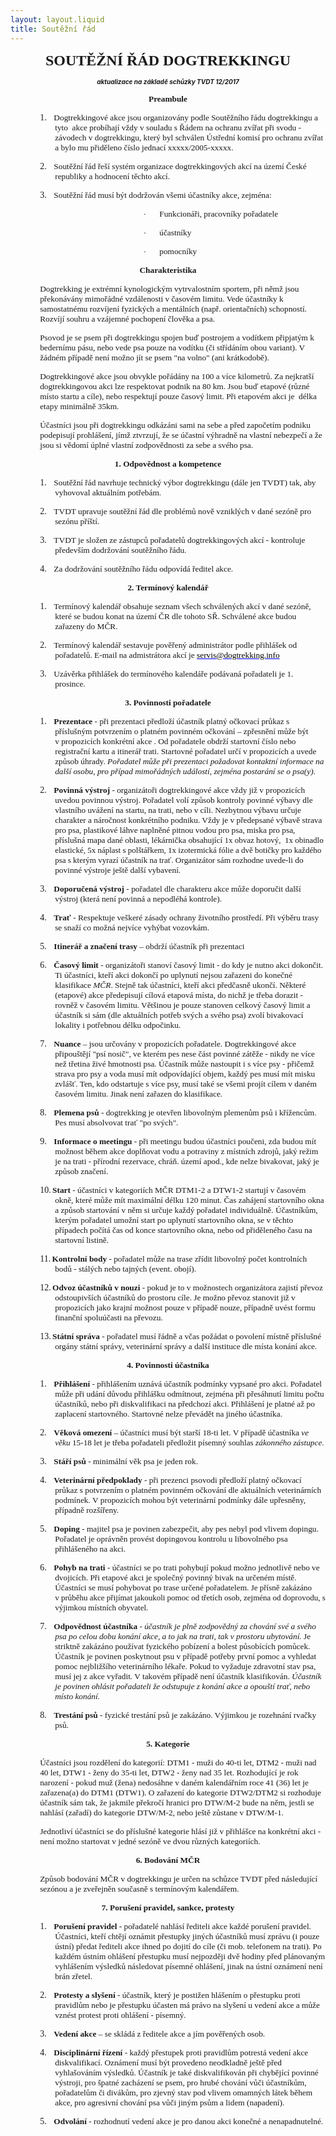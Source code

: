 ```yaml
---
layout: layout.liquid
title: Soutěžní řád
---
```


<p class="normalni" align="center" style="text-align:center"><b>
    <span style="font-size:18.0pt;font-family:Tahoma">SOUTĚŽNÍ ŘÁD DOGTREKKINGU</span></b></p>
	<p align="center"><i><b><font size="1">aktualizace na základě schůzky TVDT 
    12/2017</font></b></i><!--mstheme--></font></td>
    <p class="normalni" align="center" style="text-align:center"><b>
    <span style="font-size:10.0pt;font-family:Tahoma">Preambule</span></b></p>
    <p class="MsoNormal" style="text-indent: -18.0pt; margin-left: 53.4pt">
    <span style="font-family: Tahoma">1.<span style="font:7.0pt &quot;Times New Roman&quot;">&nbsp;&nbsp;&nbsp;&nbsp;
    </span></span><span style="font-size:10.0pt;font-family:Tahoma">
    Dogtrekkingové akce jsou organizovány podle Soutěžního řádu dogtrekkingu a 
    tyto &nbsp;akce probíhají vždy v souladu s Řádem na ochranu zvířat při svodu - 
    závodech v dogtrekkingu, který byl schválen Ústřední komisí pro ochranu 
    zvířat a bylo mu přiděleno číslo jednací xxxxx/2005-xxxxx.</span></p>
    <p class="MsoNormal" style="text-indent: -18.0pt; margin-left: 53.4pt">
    <span style="font-family: Tahoma">2.<span style="font:7.0pt &quot;Times New Roman&quot;">&nbsp;&nbsp;&nbsp;&nbsp;
    </span></span><span style="font-size:10.0pt;font-family:Tahoma">Soutěžní řád 
    řeší systém organizace dogtrekkingových akcí na území České republiky a 
    hodnocení těchto akcí. </span></p>
    <p class="MsoNormal" style="text-indent: -18.0pt; margin-left: 53.4pt">
    <span style="font-family: Tahoma">3.<span style="font:7.0pt &quot;Times New Roman&quot;">&nbsp;&nbsp;&nbsp;&nbsp;
    </span></span><span style="font-size:10.0pt;font-family:Tahoma">Soutěžní řád 
    musí být dodržován všemi účastníky akce, zejména:</span></p>
    <p class="MsoNormal" style="text-indent: -18.0pt; margin-left: 177.6pt">
    <span style="font-size: 10.0pt; font-family: Symbol">·<span style="font:7.0pt &quot;Times New Roman&quot;">&nbsp;&nbsp;&nbsp;&nbsp;&nbsp;&nbsp;&nbsp;&nbsp;
    </span></span><span style="font-size:10.0pt;font-family:Tahoma">Funkcionáři, 
    pracovníky pořadatele </span></p>
    <p class="MsoNormal" style="text-indent: -18.0pt; margin-left: 177.6pt">
    <span style="font-size: 10.0pt; font-family: Symbol">·<span style="font:7.0pt &quot;Times New Roman&quot;">&nbsp;&nbsp;&nbsp;&nbsp;&nbsp;&nbsp;&nbsp;&nbsp;
    </span></span><span style="font-size:10.0pt;font-family:Tahoma">účastníky
    </span></p>
    <p class="MsoNormal" style="text-indent: -18.0pt; margin-left: 177.6pt">
    <span style="font-size: 10.0pt; font-family: Symbol">·<span style="font:7.0pt &quot;Times New Roman&quot;">&nbsp;&nbsp;&nbsp;&nbsp;&nbsp;&nbsp;&nbsp;&nbsp;
    </span></span><span style="font-size:10.0pt;font-family:Tahoma">pomocníky
    </span></p>
    <p class="normalni" align="center" style="text-align:center"><b>
    <span style="font-size:10.0pt;font-family:Tahoma">Charakteristika</span></b></p>
    <p class="normalni" style="margin-left:35.4pt">
    <span style="font-size:10.0pt;
font-family:Tahoma">Dogtrekking je extrémní kynologickým vytrvalostním sportem, 
    při němž jsou překonávány mimořádné vzdálenosti v časovém limitu. Vede 
    účastníky k samostatnému rozvíjení fyzických a mentálních (např. 
    orientačních) schopností. Rozvíjí souhru a vzájemné pochopení člověka a psa.</span></p>
    <p class="normalni" style="margin-left:35.4pt">
    <span style="font-size:10.0pt;
font-family:Tahoma">Psovod je se psem při dogtrekkingu spojen buď postrojem a 
    vodítkem připjatým k bedernímu pásu, nebo vede psa pouze na vodítku (či 
    střídáním obou variant). V žádném případě není možno jít se psem &quot;na volno&quot; 
    (ani krátkodobě).</span></p>
    <p class="normalni" style="margin-left:35.4pt">
    <span style="font-size:10.0pt;
font-family:Tahoma">Dogtrekkingové akce jsou obvykle pořádány na 100 a více 
    kilometrů. Za nejkratší dogtrekkingovou akci lze respektovat podnik na 80 
    km. Jsou buď etapové (různé místo startu a cíle), nebo respektují pouze 
    časový limit. Při etapovém akci je&nbsp; délka etapy minimálně 35km.</span></p>
    <p class="normalni" style="margin-left:35.4pt">
    <span style="font-size:10.0pt;
font-family:Tahoma">Účastníci jsou při dogtrekkingu odkázáni sami na sebe a 
    před započetím podniku podepisují prohlášení, jímž ztvrzují, že se účastní 
    výhradně na vlastní nebezpečí a že jsou si vědomí úplné vlastní 
    zodpovědnosti za sebe a svého psa.</span></p>
    <p class="normalni" align="center" style="text-align:center"><b>
    <span style="font-size:10.0pt;font-family:Tahoma">1. Odpovědnost a 
    kompetence</span></b></p>
    <p class="MsoNormal" style="text-indent: -18.0pt; margin-left: 53.4pt">
    <span style="font-family: Tahoma">1.<span style="font:7.0pt &quot;Times New Roman&quot;">&nbsp;&nbsp;&nbsp;&nbsp;
    </span></span><span style="font-size:10.0pt;font-family:Tahoma">Soutěžní řád 
    navrhuje technický výbor dogtrekkingu (dále jen TVDT) tak, aby vyhovoval 
    aktuálním potřebám. </span></p>
    <p class="MsoNormal" style="text-indent: -18.0pt; margin-left: 53.4pt">
    <span style="font-family: Tahoma">2.<span style="font:7.0pt &quot;Times New Roman&quot;">&nbsp;&nbsp;&nbsp;&nbsp;
    </span></span><span style="font-size:10.0pt;font-family:Tahoma">TVDT 
    upravuje soutěžní řád dle problémů nově vzniklých v dané sezóně pro sezónu 
    příští.</span></p>
    <p class="MsoNormal" style="text-indent: -18.0pt; margin-left: 53.4pt">
    <span style="font-family: Tahoma">3.<span style="font:7.0pt &quot;Times New Roman&quot;">&nbsp;&nbsp;&nbsp;&nbsp;
    </span></span><span style="font-size:10.0pt;font-family:Tahoma">TVDT je 
    složen ze zástupců pořadatelů dogtrekkingových akcí - kontroluje především 
    dodržování soutěžního řádu. </span></p>
    <p class="MsoNormal" style="text-indent: -18.0pt; margin-left: 53.4pt">
    <span style="font-family: Tahoma">4.<span style="font:7.0pt &quot;Times New Roman&quot;">&nbsp;&nbsp;&nbsp;&nbsp;
    </span></span><span style="font-size:10.0pt;font-family:Tahoma">Za 
    dodržování soutěžního řádu odpovídá ředitel akce. </span></p>
    <p class="normalni" align="center" style="text-align:center"><b>
    <span style="font-size:10.0pt;font-family:Tahoma">2. Termínový kalendář</span></b></p>
    <p class="MsoNormal" style="text-indent: -18.0pt; margin-left: 53.4pt">
    <span style="font-family: Tahoma">1.<span style="font:7.0pt &quot;Times New Roman&quot;">&nbsp;&nbsp;&nbsp;&nbsp;
    </span></span><span style="font-size:10.0pt;font-family:Tahoma">Termínový 
    kalendář obsahuje seznam všech schválených akcí v dané sezóně, které se 
    budou konat na území ČR dle tohoto SŘ. Schválené akce budou 
    zařazeny do MČR. </span></p>
    <p class="MsoNormal" style="text-indent: -18.0pt; margin-left: 53.4pt">
    <span style="font-family: Tahoma">2.<span style="font:7.0pt &quot;Times New Roman&quot;">&nbsp;&nbsp;&nbsp;&nbsp;
    </span></span><span style="font-size:10.0pt;font-family:Tahoma">Termínový 
    kalendář sestavuje pověřený administrátor podle přihlášek od pořadatelů. 
    E-mail na admistrátora akcí je
    <a href="mailto:servis@dogtrekking.info" style="color: blue; text-decoration: underline; text-underline: single">
    <span style="color:windowtext">servis@dogtrekking.info</span></a></span></p>
    <p class="MsoNormal" style="text-indent: -18.0pt; margin-left: 53.4pt">
    <span style="font-family: Tahoma">3.<span style="font:7.0pt &quot;Times New Roman&quot;">&nbsp;&nbsp;&nbsp;&nbsp;
    </span></span><span style="font-size:10.0pt;font-family:Tahoma">Uzávěrka přihlášek do 
    termínového kalendáře podávaná pořadateli je 1. prosince. </span></p>
    <p class="normalni" align="center" style="text-align:center"><b>
    <span style="font-size:10.0pt;font-family:Tahoma">3. Povinnosti pořadatele</span></b></p>
    <p class="MsoNormal" style="text-indent: -18.0pt; margin-left: 53.4pt">
    <span style="font-family: Tahoma">1.<span style="font:7.0pt &quot;Times New Roman&quot;">&nbsp;&nbsp;&nbsp;&nbsp;
    </span></span><b><span style="font-size:10.0pt;font-family:
Tahoma">Prezentace</span></b><span style="font-size:10.0pt;font-family:Tahoma"> 
    - při prezentaci předloží účastník platný očkovací průkaz s příslušným 
    potvrzením o platném povinném očkování – zpřesnění může být v&nbsp;propozicích 
    konkrétní akce . Od pořadatele obdrží startovní číslo nebo registrační kartu 
    a itinerář trati. Startovné pořadatel určí v propozicích a uvede způsob 
    úhrady. <i>Pořadatel může při prezentaci požadovat kontaktní informace na 
    další osobu, pro případ mimořádných událostí, zejména postarání se o psa(y)</i>.&nbsp; </span></p>
    <p class="MsoNormal" style="text-indent: -18.0pt; margin-left: 53.4pt">
    <span style="font-family: Tahoma">2.<span style="font:7.0pt &quot;Times New Roman&quot;">&nbsp;&nbsp;&nbsp;&nbsp;
    </span></span><b><span style="font-size:10.0pt;font-family:
Tahoma">Povinná výstroj </span></b>
    <span style="font-size:10.0pt;font-family:
Tahoma">- organizátoři dogtrekkingové akce vždy již v propozicích uvedou 
    povinnou výstroj. Pořadatel volí způsob kontroly povinné výbavy dle vlastního uvážení na startu, na trati, nebo v cíli. 
    Nezbytnou výbavu určuje charakter a náročnost konkrétního podniku. Vždy je 
    v předepsané výbavě strava pro psa, plastikové láhve naplněné pitnou 
    vodou pro psa, miska pro psa, příslušná mapa dané oblasti, 
    lékárnička
    </span>
    <span style="font-size:10.0pt;font-family:
Tahoma">obsahující</span><span style="font-size:10.0pt;font-family:
Tahoma">
    </span><font face="Tahoma" size="2">1x obvaz hotový</font><span style="font-family:
Tahoma"><font size="2">,&nbsp; </font>
    </span><font face="Tahoma" size="2">1x obinadlo elastické, 5x náplast 
    s&nbsp;polštářkem, 1x izotermická fólie a dvě botičky pro každého psa s&nbsp;kterým 
    vyrazí účastník na trať</font><font size="2"><span style="font-family: Tahoma">.</span></font><span style="font-size:10.0pt;font-family:
Tahoma"> 
    Organizátor sám rozhodne uvede-li do povinné výstroje ještě další vybavení.
    </span></p>
    <p class="MsoNormal" style="text-indent: -18.0pt; margin-left: 53.4pt">
    <span style="font-family: Tahoma">3.<span style="font:7.0pt &quot;Times New Roman&quot;">&nbsp;&nbsp;&nbsp;&nbsp;
    </span></span><b><span style="font-size:10.0pt;font-family:
Tahoma">Doporučená výstroj</span></b><span style="font-size:10.0pt;font-family:
Tahoma"> - pořadatel dle charakteru akce může doporučit další výstroj (která 
    není povinná a nepodléhá kontrole). </span></p>
    <p class="MsoNormal" style="text-indent: -18.0pt; margin-left: 53.4pt">
    <span style="font-family: Tahoma">4.<span style="font:7.0pt &quot;Times New Roman&quot;">&nbsp;&nbsp;&nbsp;&nbsp;
    </span></span><b><span style="font-size:10.0pt;font-family:
Tahoma">Trať </span></b><span style="font-size:10.0pt;font-family:Tahoma">- 
    Respektuje veškeré zásady ochrany životního prostředí. Při výběru trasy se 
    snaží co možná nejvíce vyhýbat vozovkám. </span></p>
    <p class="MsoNormal" style="text-indent: -18.0pt; margin-left: 53.4pt">
    <span style="font-family: Tahoma">5.<span style="font:7.0pt &quot;Times New Roman&quot;">&nbsp;&nbsp;&nbsp;&nbsp;
    </span></span><b><span style="font-size:10.0pt;font-family:
Tahoma">Itinerář a značení trasy</span></b><span style="font-size:10.0pt;
font-family:Tahoma"> – obdrží účastník při prezentaci</span></p>
    <p class="MsoNormal" style="text-indent: -18.0pt; margin-left: 53.4pt">
    <span style="font-family: Tahoma">6.<span style="font:7.0pt &quot;Times New Roman&quot;">&nbsp;&nbsp;&nbsp;&nbsp;
    </span></span><b><span style="font-size:10.0pt;font-family:
Tahoma">Časový limit</span></b><span style="font-size:10.0pt;font-family:Tahoma"> 
    - organizátoři stanoví časový limit - do kdy je nutno akci dokončit. Ti 
    účastníci, kteří akci dokončí po uplynutí nejsou zařazeni do konečné 
    klasifikace <i>MČR</i>. Stejně tak účastníci, kteří akci předčasně ukončí. Některé 
    (etapové) akce předepisují cílová etapová místa, do nichž je třeba dorazit - 
    rovněž v časovém limitu. Většinou je pouze stanoven celkový časový limit a 
    účastník si sám (dle aktuálních potřeb svých a svého psa) zvolí bivakovací 
    lokality i potřebnou délku odpočinku. </span></p>
    <p class="MsoNormal" style="text-indent: -18.0pt; margin-left: 53.4pt">
    <span style="font-family: Tahoma">7.<span style="font:7.0pt &quot;Times New Roman&quot;">&nbsp;&nbsp;&nbsp;&nbsp;
    </span></span><b><span style="font-size:10.0pt;font-family:
Tahoma">Nuance</span></b><span style="font-size:10.0pt;font-family:Tahoma"> – 
    jsou určovány v&nbsp;propozicích pořadatele. Dogtrekkingové akce připouštějí &quot;psí 
    nosič&quot;, ve kterém pes nese část povinné zátěže - nikdy ne více než třetina 
    živé hmotnosti psa. Účastník může nastoupit i s více psy - přičemž strava 
    pro psy a voda musí mít odpovídající objem, každý pes musí mít misku zvlášť. 
    Ten, kdo odstartuje s&nbsp;více psy, musí také se všemi projít cílem v daném 
    časovém limitu. Jinak není zařazen do klasifikace. </span></p>
    <p class="MsoNormal" style="text-indent: -18.0pt; margin-left: 53.4pt">
    <span style="font-family: Tahoma">8.<span style="font:7.0pt &quot;Times New Roman&quot;">&nbsp;&nbsp;&nbsp;&nbsp;
    </span></span><b><span style="font-size:10.0pt;font-family:
Tahoma">Plemena psů</span></b><span style="font-size:10.0pt;font-family:Tahoma"> 
    - dogtrekking je otevřen libovolným plemenům psů i křížencům. Pes musí 
    absolvovat trať &quot;po svých&quot;. </span></p>
    <p class="MsoNormal" style="text-indent: -18.0pt; margin-left: 53.4pt">
    <span style="font-family: Tahoma">9.<span style="font:7.0pt &quot;Times New Roman&quot;">&nbsp;&nbsp;&nbsp;&nbsp;
    </span></span><b><span style="font-size:10.0pt;font-family:
Tahoma">Informace o meetingu</span></b><span style="font-size:10.0pt;
font-family:Tahoma"> - při meetingu budou účastníci poučeni, zda budou mít 
    možnost během akce doplňovat vodu a potraviny z místních zdrojů, jaký režim 
    je na trati - přírodní rezervace, chráň. území apod., kde nelze bivakovat, 
    jaký je způsob značení. </span></p>
    <p class="MsoNormal" style="text-indent: -18.0pt; margin-left: 53.4pt">
    <span style="font-family: Tahoma">10.<span style="font:7.0pt &quot;Times New Roman&quot;">
    </span></span><b><span style="font-size:10.0pt;font-family:Tahoma">Start</span></b><span style="font-size:10.0pt;font-family:Tahoma"> 
    - účastníci v kategoriích MČR DTM1-2 a DTW1-2 startují v časovém okně, které může mít maximální délku 120 minut. Čas zahájení startovního okna a způsob startování v něm si určuje každý pořadatel individuálně. Účastníkům, kterým pořadatel umožní start po uplynutí startovního okna, se v těchto případech počítá čas od konce startovního okna, nebo od přiděleného času na startovní listině.
    </span></p>
    <p class="MsoNormal" style="text-indent: -18.0pt; margin-left: 53.4pt">
    <span style="font-family: Tahoma">11.<span style="font:7.0pt &quot;Times New Roman&quot;">
    </span></span><b><span style="font-size:10.0pt;font-family:Tahoma">Kontrolní 
    body</span></b><span style="font-size:10.0pt;font-family:Tahoma"> - 
    pořadatel může na trase zřídit libovolný počet kontrolních bodů - stálých 
    nebo tajných (event. obojí). </span></p>
    <p class="MsoNormal" style="text-indent: -18.0pt; margin-left: 53.4pt">
    <span style="font-family: Tahoma">12.<span style="font:7.0pt &quot;Times New Roman&quot;">
    </span></span><b><span style="font-size:10.0pt;font-family:Tahoma">Odvoz 
    účastníků v nouzi</span></b><span style="font-size:10.0pt;font-family:Tahoma"> 
    - pokud je to v možnostech organizátora zajistí převoz odstoupivších 
    účastníků do prostoru cíle. Je možno převoz stanovit již v propozicích jako 
    krajní možnost pouze v případě nouze, případně uvést formu finanční 
    spoluúčasti na převozu. </span></p>
    <p class="MsoNormal" style="text-indent: -18.0pt; margin-left: 53.4pt">
    <span style="font-family: Tahoma">13.<span style="font:7.0pt &quot;Times New Roman&quot;">
    </span></span><b><span style="font-size:10.0pt;font-family:Tahoma">Státní 
    správa</span></b><span style="font-size:10.0pt;font-family:Tahoma"> - 
    pořadatel musí řádně a včas požádat o povolení místně příslušné orgány 
    státní správy, veterinární správy a další instituce dle místa konání akce.
    </span></p>
    <p class="normalni" align="center" style="text-align:center"><b>
    <span style="font-size:10.0pt;font-family:Tahoma">4. Povinnosti účastníka</span></b></p>
    <p class="MsoNormal" style="text-indent: -18.0pt; margin-left: 53.4pt">
    <span style="font-family: Tahoma">1.<span style="font:7.0pt &quot;Times New Roman&quot;">&nbsp;&nbsp;&nbsp;&nbsp;
    </span></span><strong><span style="font-size:10.0pt;
font-family:Tahoma">Přihlášení</span></strong><b><span style="font-size:10.0pt;
font-family:Tahoma"> </span></b>
    <span style="font-size:10.0pt;font-family:Tahoma">- přihlášením uznává 
    účastník podmínky vypsané pro akci. Pořadatel může při udání důvodu 
    přihlášku odmítnout, zejména při přesáhnutí limitu počtu účastníků, nebo při 
    diskvalifikaci na předchozí akci. Přihlášení je platné až po zaplacení startovného. Startovné nelze převádět na jiného účastníka. </span></p>
    <p class="MsoNormal" style="text-indent: -18.0pt; margin-left: 53.4pt">
    <span style="font-family: Tahoma">2.<span style="font:7.0pt &quot;Times New Roman&quot;">&nbsp;&nbsp;&nbsp;&nbsp;
    </span></span><strong><span style="font-size:10.0pt;
font-family:Tahoma">Věková omezení</span><span style="font-size:10.0pt;font-family:Tahoma;font-weight:normal">
    </span></strong><span style="font-size:10.0pt;font-family:Tahoma">– 
    účastníci musí být starší 18-ti let. V případě účastníka <i>ve věku</i> 
    15-18 let je třeba pořadateli předložit písemný souhlas <i>zákonného 
    zástupce</i>. </span></p>
    <p class="MsoNormal" style="text-indent: -18.0pt; margin-left: 53.4pt">
    <span style="font-family: Tahoma">3.<span style="font:7.0pt &quot;Times New Roman&quot;">&nbsp;&nbsp;&nbsp;&nbsp;
    </span></span><b><span style="font-size:10.0pt;font-family:
Tahoma">Stáří psů </span></b><span style="font-size:10.0pt;font-family:Tahoma">- 
    minimální věk psa je jeden rok. </span></p>
    <p class="MsoNormal" style="text-indent: -18.0pt; margin-left: 53.4pt">
    <span style="font-family: Tahoma">4.<span style="font:7.0pt &quot;Times New Roman&quot;">&nbsp;&nbsp;&nbsp;&nbsp;
    </span></span><strong><span style="font-size:10.0pt;
font-family:Tahoma">Veterinární předpoklady</span><span style="font-size:10.0pt;font-family:Tahoma;font-weight:normal"> 
    - </span></strong><span style="font-size:10.0pt;font-family:Tahoma">při 
    prezenci psovodi předloží platný očkovací průkaz s&nbsp;potvrzením o platném 
    povinném očkování dle aktuálních veterinárních podmínek. V&nbsp;propozicích mohou 
    být veterinární podmínky dále upřesněny, případně rozšířeny.</span></p>
    <p class="MsoNormal" style="text-indent: -18.0pt; margin-left: 53.4pt">
    <span style="font-family: Tahoma">5.<span style="font:7.0pt &quot;Times New Roman&quot;">&nbsp;&nbsp;&nbsp;&nbsp;
    </span></span><strong><span style="font-size:10.0pt;
font-family:Tahoma">Doping</span></strong><span style="font-size:10.0pt;
font-family:Tahoma"> - majitel psa je povinen zabezpečit, aby pes nebyl pod 
    vlivem dopingu. Pořadatel je oprávněn provést dopingovou kontrolu u 
    libovolného psa přihlášeného na akci. </span></p>
    <p class="MsoNormal" style="text-indent: -18.0pt; margin-left: 53.4pt">
    <span style="font-family: Tahoma">6.<span style="font:7.0pt &quot;Times New Roman&quot;">&nbsp;&nbsp;&nbsp;&nbsp;
    </span></span><strong><span style="font-size:10.0pt;
font-family:Tahoma">Pohyb na trati</span><span style="font-size:10.0pt;font-family:Tahoma;font-weight:normal">
    </span></strong><span style="font-size:10.0pt;font-family:Tahoma">- 
    účastníci se po trati pohybují pokud možno jednotlivě nebo ve dvojicích. 
    Při etapové akci je společný povinný bivak na určeném místě. Účastníci se musí 
    pohybovat po trase určené pořadatelem. </span>
    <span style="font-family: Tahoma"><font size="2">Je přísně zakázáno 
    v&nbsp;průběhu akce přijímat jakoukoli pomoc od třetích osob, zejména od 
    doprovodu, s výjimkou místních obyvatel.</font></span></p>
    <p class="MsoNormal" style="text-indent: -18.0pt; margin-left: 53.4pt">
    <span style="font-family: Tahoma">7.<span style="font:7.0pt &quot;Times New Roman&quot;">&nbsp;&nbsp;&nbsp;&nbsp;
    </span></span><strong><span style="font-size:10.0pt;
font-family:Tahoma">Odpovědnost účastníka</span><span style="font-size:10.0pt;font-family:Tahoma;font-weight:normal">
    </span></strong><span style="font-size:10.0pt;font-family:Tahoma">- <i>účastník 
    je plně zodpovědný za chování své a svého psa po celou dobu konání akce, a 
    to jak na trati, tak v prostoru ubytování.</i> Je striktně 
    zakázáno používat fyzického pobízení a bolest působících pomůcek. Účastník 
    je povinen poskytnout psu v případě potřeby první pomoc a vyhledat pomoc 
    nejbližšího veterinárního lékaře. Pokud to vyžaduje zdravotní stav psa, musí 
    jej z akce vyřadit. V takovém případě není účastník klasifikován. <i>
    Účastník je povinen ohlásit pořadateli že odstupuje z konání akce a opouští 
    trať, nebo místo konání.</i><b> </b> </span>
    </p>
    <p class="MsoNormal" style="text-indent: -18.0pt; margin-left: 53.4pt">
    <span style="font-family: Tahoma">8.<span style="font:7.0pt &quot;Times New Roman&quot;">&nbsp;&nbsp;&nbsp;&nbsp;
    </span></span><strong><span style="font-size:10.0pt;
font-family:Tahoma">Trestání psů</span><span style="font-size:
10.0pt;font-family:Tahoma;font-weight:normal"> </span></strong>
    <span style="font-size:10.0pt;font-family:Tahoma">- fyzické trestání psů je 
    zakázáno. Výjimkou je rozehnání rvačky psů. </span></p>
    <p class="normalni" align="center" style="text-align:center"><b>
    <span style="font-size:10.0pt;font-family:Tahoma">5. Kategorie </span></b>
    </p>
    <p class="normalni" style="margin-left:35.4pt">
    <span style="font-size:10.0pt;
font-family:Tahoma">Účastníci jsou rozdělení do kategorií: DTM1 - muži do 40-ti 
    let, DTM2 - muži nad 40 let, DTW1 - ženy do 35-ti let, DTW2 - ženy nad 35 
    let. Rozhodující je rok narození - pokud muž (žena) nedosáhne v daném 
    kalendářním roce 41 (36) let je zařazena(a) do DTM1 (DTW1). O zařazení do kategorie DTW2/DTM2 si rozhoduje účastník sám tak, že jakmile překročí hranici pro DTW/M-2 bude na něm, jestli se nahlásí (zařadí) do kategorie DTW/M-2, nebo ještě zůstane v DTW/M-1.</span></p>
    <p class="normalni" style="margin-left:35.4pt">
    <span style="font-size:10.0pt;
font-family:Tahoma">Jednotliví účastníci se do příslušné kategorie hlásí již v 
    přihlášce na konkrétní akci - není možno startovat v jedné sezóně ve dvou 
    různých kategoriích.</span></p>
    <p class="normalni" align="center" style="text-align:center"><b>
    <span style="font-size:10.0pt;font-family:Tahoma">6. Bodování MČR</span></b></p>
    <p class="normalni" style="margin-left:35.4pt">
    <span style="font-size:10.0pt;
font-family:Tahoma">Způsob bodování MČR v dogtrekkingu je určen na schůzce TVDT 
    před následující sezónou a je zveřejněn současně s&nbsp;termínovým kalendářem. &nbsp;</span></p>
    <p class="normalni" align="center" style="text-align:center"><b>
    <span style="font-size:10.0pt;font-family:Tahoma">7. Porušení pravidel, 
    sankce, protesty</span></b></p>
    <p class="MsoNormal" style="text-indent: -18.0pt; margin-left: 53.4pt">
    <span style="font-family: Tahoma">1.<span style="font:7.0pt &quot;Times New Roman&quot;">&nbsp;&nbsp;&nbsp;&nbsp;
    </span></span><b><span style="font-size:10.0pt;font-family:
Tahoma">Porušení pravidel</span></b><span style="font-size:10.0pt;font-family:
Tahoma"> - pořadatelé nahlásí řediteli akce každé porušení pravidel. Účastníci, 
    kteří chtějí oznámit přestupky jiných účastníků musí zprávu (i pouze ústní) 
    předat řediteli akce ihned po dojití do cíle (či mob. telefonem na trati). 
    Po každém ústním ohlášení přestupku musí nejpozději dvě hodiny před 
    plánovaným vyhlášením výsledků 
    následovat písemné ohlášení, jinak na ústní oznámení není brán zřetel.
    </span></p>
    <p class="MsoNormal" style="text-indent: -18.0pt; margin-left: 53.4pt">
    <span style="font-family: Tahoma">2.<span style="font:7.0pt &quot;Times New Roman&quot;">&nbsp;&nbsp;&nbsp;&nbsp;
    </span></span><b><span style="font-size:10.0pt;font-family:
Tahoma">Protesty a slyšení</span></b><span style="font-size:10.0pt;font-family:
Tahoma"> - účastník, který je postižen hlášením o přestupku proti pravidlům nebo 
    je přestupku účasten má právo na slyšení u vedení akce a může vznést protest 
    proti ohlášení - písemný. </span></p>
    <p class="MsoNormal" style="text-indent: -18.0pt; margin-left: 53.4pt">
    <span style="font-family: Tahoma">3.<span style="font:7.0pt &quot;Times New Roman&quot;">&nbsp;&nbsp;&nbsp;&nbsp;
    </span></span><b><span style="font-size:10.0pt;font-family:
Tahoma">Vedení akce </span></b>
    <span style="font-size:10.0pt;font-family:Tahoma">– se skládá z&nbsp;ředitele 
    akce a jím pověřených osob. </span></p>
    <p class="MsoNormal" style="text-indent: -18.0pt; margin-left: 53.4pt">
    <span style="font-family: Tahoma">4.<span style="font:7.0pt &quot;Times New Roman&quot;">&nbsp;&nbsp;&nbsp;&nbsp;
    </span></span><strong><span style="font-size:10.0pt;
font-family:Tahoma">Disciplinární řízení</span><span style="font-size:10.0pt;font-family:Tahoma;font-weight:normal">
    </span></strong><span style="font-size:10.0pt;font-family:Tahoma">- každý 
    přestupek proti pravidlům potrestá vedení akce diskvalifikací. Oznámení musí 
    být provedeno neodkladně ještě před vyhlašováním výsledků. Účastník je také 
    diskvalifikován při chybějící povinné výstroji, pro špatné zacházení se 
    psem, pro hrubé chování vůči účastníkům, pořadatelům či divákům, pro zjevný 
    stav pod vlivem omamných látek během akce, pro agresivní chování psa vůči 
    jiným psům a lidem (napadení). </span></p>
    <p class="MsoNormal" style="text-indent: -18.0pt; margin-left: 53.4pt">
    <span style="font-family: Tahoma">5.<span style="font:7.0pt &quot;Times New Roman&quot;">&nbsp;&nbsp;&nbsp;&nbsp;
    </span></span><b><span style="font-size:10.0pt;font-family:
Tahoma">Odvolání</span></b><span style="font-size:10.0pt;font-family:Tahoma"> - 
    rozhodnutí vedení akce je pro danou akci konečné a nenapadnutelné. </span>
    </p>